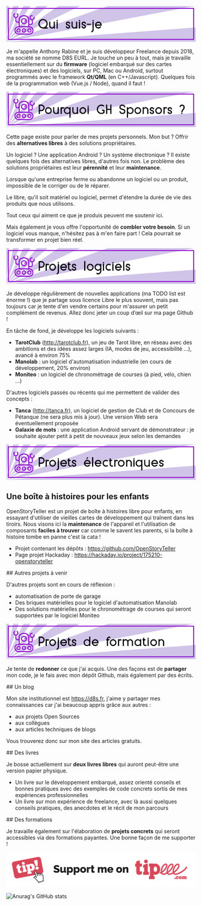 ![img](title_qui_suis_je.png)

Je m'appelle Anthony Rabine et je suis développeur Freelance depuis 2018, ma société se nomme D8S EURL. Je touche un peu à tout, mais je travaille essentiellement sur du **firmware** (logiciel embarqué sur des cartes électroniques) et des logiciels, sur PC, Mac ou Android, surtout programmés avec le framework **Qt/QML** (en C++/Javascript). Quelques fois de la programmation web (Vue.js / Node), quand il faut !

![img](title_pourquoi_gh_sponsors.png)

Cette page existe pour parler de mes projets personnels. Mon but ? Offrir des **alternatives libres** à des solutions propriétaires.

Un logiciel ? Une application Android ? Un système électronique ? Il existe quelques fois des alternatives libres, d'autres fois non. Le problème des solutions propriétaires est leur **pérennité** et leur **maintenance**.

Lorsque qu'une entreprise ferme ou abandonne un logiciel ou un produit, impossible de le corriger ou de le réparer.

Le libre, qu'il soit matériel ou logiciel, permet d'étendre la durée de vie des produits que nous utilisons.

Tout ceux qui aiment ce que je produis peuvent me soutenir ici.

Mais également je vous offre l'opportunité de **combler votre besoin**. Si un logiciel vous manque, n'hésitez pas à m'en faire part ! Cela pourrait se transformer en projet bien réel.

![img](title_projets_logiciels.png)

Je développe régulièrement de nouvelles applications (ma TODO list est énorme !) que je partage sous licence Libre le plus souvent, mais pas toujours car je tente d'en vendre certains pour m'assurer un petit complément de revenus. Allez donc jeter un coup d’œil sur ma page Github !

En tâche de fond, je développe les logiciels suivants :

- **TarotClub** (http://tarotclub.fr), un jeu de Tarot libre, en réseau avec des ambitions et des idées assez larges (IA, modes de jeu, accessibilité ...), avancé à environ 75%
- **Manolab** : un logiciel d'automatisation industrielle (en cours de développement, 20% environ)
- **Moniteo** : un logiciel de chronométrage de courses (à pied, vélo, chien ...)

D'autres logiciels passés ou récents qui me permettent de valider des concepts :

- **Tanca** (http://tanca.fr), un logiciel de gestion de Club et de Concours de Pétanque (ne sera plus mis à jour). Une version Web sera éventuellement proposée
- **Galaxie de mots** : une application Android servant de démonstrateur : je souhaite ajouter petit à petit de nouveaux jeux selon les demandes

![img](title_projets_electroniques.png)

## Une boîte à histoires pour les enfants

OpenStoryTeller est un projet de boîte à histoires libre pour enfants, en essayant d'utiliser de vieilles cartes de développement qui traînent dans les tiroirs. Nous visons ici la **maintenance** de l'appareil et l'utilisation de composants **faciles à trouver** car comme le savent les parents, si la boîte à histoire tombe en panne c'est la cata !

- Projet contenant les dépôts : https://github.com/OpenStoryTeller
- Page projet Hackaday : https://hackaday.io/project/175210-openstoryteller

## Autres projets à venir

D'autres projets sont en cours de réflexion :

- automatisation de porte de garage
- Des briques matérielles pour le logiciel d'automatisation Manolab
- Des solutions matérielles pour le chronométrage de courses qui seront supportées par le logiciel Moniteo

![img](title_projets_de_formation.png)

Je tente de **redonner** ce que j'ai acquis. Une des façons est de **partager** mon code, je le fais avec mon dépôt Github, mais également par des écrits.

## Un blog

Mon site institutionnel est https://d8s.fr, j'aime y partager mes connaissances car j'ai beaucoup appris grâce aux autres :

- aux projets Open Sources
- aux collègues
- aux articles techniques de blogs

Vous trouverez donc sur mon site des articles gratuits.

## Des livres

Je bosse actuellement sur **deux livres libres** qui auront peut-être une version papier physique.

- Un livre sur le développement embarqué, assez orienté conseils et bonnes pratiques avec des exemples de code concrets sortis de mes expériences professionnelles
- Un livre sur mon expérience de freelance, avec là aussi quelques conseils pratiques, des anecdotes et le récit de mon parcours

## Des formations

Je travaille également sur l'élaboration de **projets concrets** qui seront accessibles via des formations payantes. Une bonne façon de me supporter !

<a href="https://en.tipeee.com/d8s-we-generate-software/" rel="some text">![Foo](Button-Kit_Tipeee_10.png)</a>

![Anurag's GitHub stats](https://github-readme-stats.vercel.app/api?username=arabine&theme=shades-of-purple&show_icons=true)
